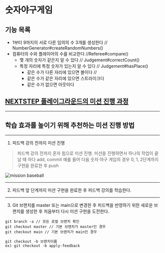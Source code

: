 # 숫자야구게임

## 기능 목록

- 1부터 9까지의 서로 다른 임의의 수 3개를 생성한다 // NumberGenerator#createRandomNumbers()
- 컴퓨터의 수와 플레이어의 수를 비교한다 //Referee#compare()
  - 몇 개의 숫자가 같은지 알 수 있다 // Judgement#correctCount()
  - 특정 자리에 특정 숫자가 있는지 알 수 있다 // Judgement#hasPlace()
    - 같은 수가 다른 자리에 있으면 볼이다 //
    - 같은 수가 같은 자리에 있으면 스트라이크다
    - 같은 수가 없으면 아웃이다






## [NEXTSTEP 플레이그라운드의 미션 진행 과정](https://github.com/next-step/nextstep-docs/blob/master/playground/README.md)

---
## 학습 효과를 높이기 위해 추천하는 미션 진행 방법

---
1. 피드백 강의 전까지 미션 진행 
> 피드백 강의 전까지 혼자 힘으로 미션 진행. 미션을 진행하면서 하나의 작업이 끝날 때 마다 add, commit
> 예를 들어 다음 숫자 야구 게임의 경우 0, 1, 2단계까지 구현을 완료한 후 push

![mission baseball](https://raw.githubusercontent.com/next-step/nextstep-docs/master/playground/images/mission_baseball.png)

---
2. 피드백 앞 단계까지 미션 구현을 완료한 후 피드백 강의를 학습한다.

---
3. Git 브랜치를 master 또는 main으로 변경한 후 피드백을 반영하기 위한 새로운 브랜치를 생성한 후 처음부터 다시 미션 구현을 도전한다.

```
git branch -a // 모든 로컬 브랜치 확인
git checkout master // 기본 브랜치가 master인 경우
git checkout main // 기본 브랜치가 main인 경우

git checkout -b 브랜치이름
ex) git checkout -b apply-feedback
```
